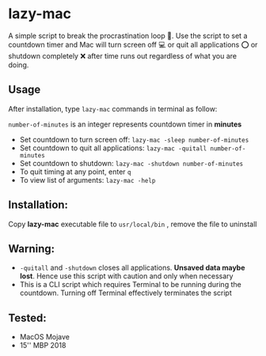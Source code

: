 # lazy-mac
A simple script to break the procrastination loop 🥊.
Use the script to set a countdown timer and Mac will turn screen off 💻 or quit all applications ⭕️ or shutdown completely ❌ after time runs out regardless of what you are doing.
## Usage
After installation, type `lazy-mac` commands in terminal as follow:

`number-of-minutes` is an integer represents countdown timer in __minutes__
* Set countdown to turn screen off: `lazy-mac -sleep number-of-minutes`
* Set countdown to quit all applications: `lazy-mac -quitall number-of-minutes`
* Set countdown to shutdown: `lazy-mac -shutdown number-of-minutes`
* To quit timing at any point, enter `q`
* To view list of arguments: `lazy-mac -help`

## Installation:
Copy __lazy-mac__ executable file to `usr/local/bin` , remove the file to uninstall
## Warning:
* `-quitall` and `-shutdown` closes all applications. __Unsaved data maybe lost__. Hence use this script with caution and only when necessary
* This is a CLI script which requires Terminal to be running during the countdown. Turning off Terminal effectively terminates the script
## Tested:
* MacOS Mojave
* 15'' MBP 2018
